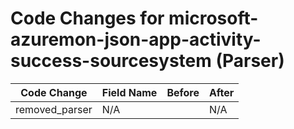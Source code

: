 # Code Changes for microsoft-azuremon-json-app-activity-success-sourcesystem (Parser)

| Code Change | Field Name | Before | After |
|-------------|------------|--------|-------|
| removed_parser | N/A |  | N/A |
